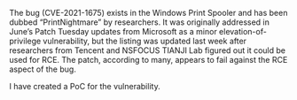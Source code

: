 The bug (CVE-2021-1675) exists in the Windows Print Spooler and has been dubbed “PrintNightmare” by researchers. It was originally addressed in June’s Patch Tuesday updates from Microsoft as a minor elevation-of-privilege vulnerability, but the listing was updated last week after researchers from Tencent and NSFOCUS TIANJI Lab figured out it could be used for RCE. The patch, according to many, appears to fail against the RCE aspect of the bug.

I have created a PoC for the vulnerability.
